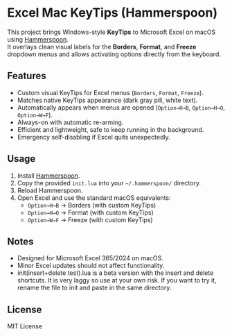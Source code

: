 # Excel Mac KeyTips (Hammerspoon)

This project brings Windows-style **KeyTips** to Microsoft Excel on macOS using [Hammerspoon](https://www.hammerspoon.org/).  
It overlays clean visual labels for the **Borders**, **Format**, and **Freeze** dropdown menus and allows activating options directly from the keyboard.

## Features
- Custom visual KeyTips for Excel menus (`Borders`, `Format`, `Freeze`).
- Matches native KeyTips appearance (dark gray pill, white text).
- Automatically appears when menus are opened (`Option→H→B`, `Option→H→O`, `Option→W→F`).
- Always-on with automatic re-arming.
- Efficient and lightweight, safe to keep running in the background.
- Emergency self-disabling if Excel quits unexpectedly.

## Usage
1. Install [Hammerspoon](https://www.hammerspoon.org/).
2. Copy the provided `init.lua` into your `~/.hammerspoon/` directory.
3. Reload Hammerspoon.
4. Open Excel and use the standard macOS equivalents:
   - `Option→H→B` → Borders (with custom KeyTips)
   - `Option→H→O` → Format (with custom KeyTips)
   - `Option→W→F` → Freeze (with custom KeyTips)

## Notes
- Designed for Microsoft Excel 365/2024 on macOS.
- Minor Excel updates should not affect functionality.
- init(insert+delete test).lua is a beta version with the insert and delete shortcuts. It is very laggy so use at your own risk. If you want to try it, rename the file to init and paste in the same directory.

## License
MIT License

